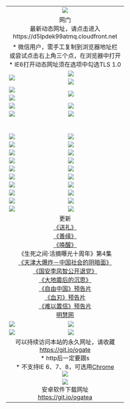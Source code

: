 ﻿<table>
  <tr></tr>
  <tr><td colspan=2 align=center><img src="https://cloud.githubusercontent.com/assets/11880933/13434984/f430fae2-e012-11e5-814f-c2df1e82b247.jpg" /></td></tr>
  <tr><td colspan=2 align=center>网门<br>最新动态网址，请点击进入
<br>https://d5lpdek99atmq.cloudfront.net
    </td>
  </tr>
  <tr>
    <td colspan=2 align=center>* 微信用户，需手工复制到浏览器地址栏<br>或尝试点击右上角三个点，在浏览器中打开
    <br>* IE6打开动态网址须在选项中勾选TLS 1.0</td>
  </tr>
  <tr>
    <td rowspan=2><a href="https://d5lpdek99atmq.cloudfront.net/ogUP.aspx?name=11DKC.mp4&list=11DKC" target="_blank"><img src="https://d5lpdek99atmq.cloudfront.net/Up/11DKC1.jpg" /></a></td> 
    <td><div><a href="https://d5lpdek99atmq.cloudfront.net/ogUP.aspx?name=LRWS.mp4&list=LRWS" target="_blank"><img src="https://d5lpdek99atmq.cloudfront.net/Up/LRWS.jpg" /></a></td>
   </tr>
  <tr>
    <td><a href="https://d5lpdek99atmq.cloudfront.net/ogNiceVedio.aspx" target="_blank"><img src="https://d5lpdek99atmq.cloudfront.net/Up/11TGKDY.jpg" /></a></td>
  </tr>
  <tr>
    <td><a href="https://d5lpdek99atmq.cloudfront.net/ogUP.aspx?name=JQR.mp4&count=2" target="_blank"><img src="https://d5lpdek99atmq.cloudfront.net/Up/JQR.jpg" /></a></td>   
    <td rowspan=2><a href="https://d5lpdek99atmq.cloudfront.net/ogUP.aspx?name=JP.mp4&count=9" target="_blank"><img src="https://d5lpdek99atmq.cloudfront.net/Up/JP.jpg" /></td>
  </tr>
  <tr>
    <td><a href="https://d5lpdek99atmq.cloudfront.net/ogUP.aspx?name=WH.mp4" target="_blank"><img src="https://d5lpdek99atmq.cloudfront.net/Up/WH.jpg" /></a></td>
  </tr>
  <tr>
    <td><a href="https://d5lpdek99atmq.cloudfront.net/ogUP.aspx?name=SSZJ.mp4&list=SSZJ" target="_blank"><img src="https://d5lpdek99atmq.cloudfront.net/Up/SSZJ.jpg" /></a></td>
    <td><a href="https://d5lpdek99atmq.cloudfront.net/ogUP.aspx?name=1XQK.mp4&count=13" target="_blank"><img src="https://d5lpdek99atmq.cloudfront.net/Up/1XQK.jpg" /></a</td>
  </tr>
  <tr>
    <td><a href="https://d5lpdek99atmq.cloudfront.net/ogUP.aspx?name=ZY.mp4&count=2015|16" target="_blank"><img src="https://d5lpdek99atmq.cloudfront.net/Up/ZY.jpg" /></a</td>
    <td><a href="https://d5lpdek99atmq.cloudfront.net/ogUP.aspx?name=XTFY.mp4&count=B|2,A|24" target="_blank"><img src="https://d5lpdek99atmq.cloudfront.net/Up/XTFY.jpg" /></a></td>
  </tr>
  <tr height="40">
  </tr>
  <tr>
    <td><a href="https://d5lpdek99atmq.cloudfront.net/ogUP.aspx?name=4SQQ.mp4&list=4SQQ" target="_blank"><img src="https://d5lpdek99atmq.cloudfront.net/Up/4SQQ0.jpg"/></a></td>
    <td><a href="https://d5lpdek99atmq.cloudfront.net/ogUP.aspx?name=4SHQ.mp4&list=4SHQ" target="_blank"><img src="https://d5lpdek99atmq.cloudfront.net/Up/4SHQ0.jpg"/></a></td>
  </tr>
  <tr>
    <td><a href="https://d5lpdek99atmq.cloudfront.net/ogUP.aspx?name=4SZG.mp4&list=4SZG" target="_blank"><img src="https://d5lpdek99atmq.cloudfront.net/Up/4SZG0.jpg"/></a></td>
    <td><a href="https://d5lpdek99atmq.cloudfront.net/ogUP.aspx?name=4SDJ.mp4&list=4SDJ" target="_blank"><img src="https://d5lpdek99atmq.cloudfront.net/Up/4SDJ0.jpg"/></a></td>
  </tr>
  <tr>
    <td><a href="https://d5lpdek99atmq.cloudfront.net/ogUP.aspx?name=4SGX.mp4&list=4SGX" target="_blank"><img src="https://d5lpdek99atmq.cloudfront.net/Up/4SGX0.jpg"/></a></td>
    <td><a href="https://d5lpdek99atmq.cloudfront.net/ogUP.aspx?name=4SHD.mp4&list=4SHD" target="_blank"><img src="https://d5lpdek99atmq.cloudfront.net/Up/4SHD0.jpg"/></a></td>
  </tr>
  <tr>
    <td><a href="https://d5lpdek99atmq.cloudfront.net/ogUP.aspx?name=4CTX.mp4&list=4CTX" target="_blank"><img src="https://d5lpdek99atmq.cloudfront.net/Up/4CTX0.jpg"/></a></td>
    <td><a href="https://d5lpdek99atmq.cloudfront.net/ogUP.aspx?name=4CWZ.mp4&list=4CWZ" target="_blank"><img src="https://d5lpdek99atmq.cloudfront.net/Up/4CWZ0.jpg"/></a></td>
  </tr>
  <tr>
    <td><a href="https://d5lpdek99atmq.cloudfront.net/onUP.aspx?name=https://d25hxnyejux8es.cloudfront.net/" target="_blank"><img src="https://d5lpdek99atmq.cloudfront.net/Up/0DTW.jpg"/></a></td>
    <td><a href="https://d5lpdek99atmq.cloudfront.net/onUP.aspx?name=https://d240ns8up8earz.cloudfront.net/acenter/" target="_blank"><img src="https://d5lpdek99atmq.cloudfront.net/Up/0TDW.jpg" /></a></td>
  </tr>
  <tr>
    <td><a href="https://d5lpdek99atmq.cloudfront.net/onUP.aspx?name=https://d4508d6vomz2p.cloudfront.net/gb/nsc413.htm" target="_blank"><img src="https://d5lpdek99atmq.cloudfront.net/Up/0DJY.jpg" /></a></td>
    <td><a href="https://d5lpdek99atmq.cloudfront.net/onUP.aspx?name=https://d3bxwq7vzudb5l.cloudfront.net/xtr/gb/prog204.html" target="_blank"><img src="https://d5lpdek99atmq.cloudfront.net/Up/0XTR.jpg" /></a></td>
  </tr>
  <tr>
    <td><a href="https://d5lpdek99atmq.cloudfront.net/onUP.aspx?name=https://d3aj00iefsmfgc.cloudfront.net/" target="_blank"><img src="https://d5lpdek99atmq.cloudfront.net/Up/0MHW.jpg" /></a></td>
    <td><a href="https://d5lpdek99atmq.cloudfront.net/onUP.aspx?name=https://d1sbg9daat0zu5.cloudfront.net/" target="_blank"><img src="https://d5lpdek99atmq.cloudfront.net/Up/0ZJW.jpg" /></a></td>
  </tr>
  <tr>
    <td><a href="https://d5lpdek99atmq.cloudfront.net/ogUP.aspx?name=0FG.zip" target="_blank"><img src="https://d5lpdek99atmq.cloudfront.net/Up/0FG.jpg" /></a></td>
    <td><a href="https://d5lpdek99atmq.cloudfront.net/ogUP.aspx?name=0FGA.apk" target="_blank"><img src="https://d5lpdek99atmq.cloudfront.net/Up/0FGA.jpg" /></a></td>
  </tr>
  <tr>
    <td><a href="https://d5lpdek99atmq.cloudfront.net/ogUP.aspx?name=0U.zip" target="_blank"><img src="https://d5lpdek99atmq.cloudfront.net/Up/0U.jpg" /></a></td>
    <td><a href="https://d5lpdek99atmq.cloudfront.net/ogUP.aspx?name=0UA.apk" target="_blank"><img src="https://d5lpdek99atmq.cloudfront.net/Up/0UA.jpg" /></a></td>
  </tr>
  <tr>
    <td><a href="https://d5lpdek99atmq.cloudfront.net/ogUP.aspx?name=0iPPOTV.zip" target="_blank"><img src="https://d5lpdek99atmq.cloudfront.net/Up/0iPPOTV.jpg" /></a></td>
    <td><a href="https://d5lpdek99atmq.cloudfront.net/ogUP.aspx?name=0iNTD.apk" target="_blank"><img src="https://d5lpdek99atmq.cloudfront.net/Up/0iNTD.jpg" /></a></td>
  </tr>
  <tr>
    <td colspan=2 align=center>更新<br>
      <a href="https://d5lpdek99atmq.cloudfront.net/ogUP.aspx?name=4ESL.mp4" target="_blank">《送礼》</a><br>
      <a href="https://d5lpdek99atmq.cloudfront.net/ogUP.aspx?name=4ESY.mp4" target="_blank">《善缘》</a><br>
      <a href="https://d5lpdek99atmq.cloudfront.net/ogUP.aspx?name=4EHX.mp4" target="_blank">《唤醒》</a><br>
      《生死之间·活摘曝光十周年》第4集</a><br>
      <a href="https://d5lpdek99atmq.cloudfront.net/ogUP.aspx?name=4TJDBZ.mp4" target="_blank">《天津大爆炸－中国社会的阴暗面》</a><br>
      <a href="https://d5lpdek99atmq.cloudfront.net/ogUP.aspx?name=4LFZ.mp4" target="_blank">《国安李凤智公开退党》</a><br>
      <a href="https://d5lpdek99atmq.cloudfront.net/ogUP.aspx?name=4DDZHDCS.mp4" target="_blank">《大地震后的沉思》</a><br>
      <a href="https://d5lpdek99atmq.cloudfront.net/ogUP.aspx?name=11ZYZG0.mp4" target="_blank">《自由中国》预告片</a><br>
      <a href="https://d5lpdek99atmq.cloudfront.net/ogUP.aspx?name=11XR.mp4" target="_blank">《血刃》预告片</a><br>
      <a href="https://d5lpdek99atmq.cloudfront.net/ogUP.aspx?name=11NYZX.mp4&count=2" target="_blank">《难以置信》预告片</a><br>
      <a href="https://d5lpdek99atmq.cloudfront.net/onUP.aspx?name=https://www.minghui.org/" target="_blank">明慧网</a></td>
    </td>
  </tr>
  <tr>
    <td><a href="https://d5lpdek99atmq.cloudfront.net/ogNice.aspx" target="_blank"><img src="https://cloud.githubusercontent.com/assets/11880933/13720378/f84bb392-e841-11e5-8739-815049dd6ff8.jpg" /></a></td>
    <td><a href="https://d5lpdek99atmq.cloudfront.net/onCO.aspx?ob=600事物&op=增删改&args=WH1~%23类型6新闻%7c%23类型6评论&mode=" target="_blank"><img src="https://cloud.githubusercontent.com/assets/11880933/13720380/04d76a16-e842-11e5-8833-e627daa88802.jpg" /></a></td> 
  </tr>
  <tr>
    <td><a href="https://d5lpdek99atmq.cloudfront.net/ogDY.aspx" target="_blank"><img src="https://cloud.githubusercontent.com/assets/11880933/13720384/11817090-e842-11e5-9571-7dc2f1af9f42.jpg" /></a></td>
    <td><a href="https://d5lpdek99atmq.cloudfront.net/ogST.aspx" target="_blank"><img src="https://cloud.githubusercontent.com/assets/11880933/13720385/1467ea3c-e842-11e5-86df-c96c9a556aaf.jpg" /></a></td> 
  </tr>
  <!--tr>
    <td colspan=2 align=center>
      <微信可扫描以下临时二维码<br/>https://bit.ly/1mBQHW8<br/><a href="https://d5lpdek99atmq.cloudfront.net/Up/0WMGDL3.png" target="_blank"><img src="https://d5lpdek99atmq.cloudfront.net/Up/0WMGD3.png"/></a>
  </tr-->
  <tr>
    <td colspan=2 align=center>可以持续访问本站的永久网址，请收藏<br/><a href="https://git.io/ogate" target="_blank">https://git.io/ogate</a><br/>* http后一定要跟s<br/>* 不支持IE 6、7、8，可选用<a href="http://www.odisk.org/Upload/0ChromePortable.zip">Chrome</a><br/><a href="https://d5lpdek99atmq.cloudfront.net/Up/0WMGDL2.png" target="_blank"><img src="https://d5lpdek99atmq.cloudfront.net/Up/0WMGD2.png"/></a></td>
  </tr>
  <tr>
    <td colspan=2 align=center><a href="https://d5lpdek99atmq.cloudfront.net/ogUP.aspx?name=0oGate.apk" target="_blank"><img src="https://cloud.githubusercontent.com/assets/11880933/13720399/75e143ee-e842-11e5-9f0a-1421f423c80f.jpg" /></a><br>安卓软件下载网址<br><a href="https://git.io/ogatea">https://git.io/ogatea</a></td>
  </tr>
  <!--tr>
    <td colspan=2 align=center>可能失效的动态网址
    </td>
  </tr-->
</table>
